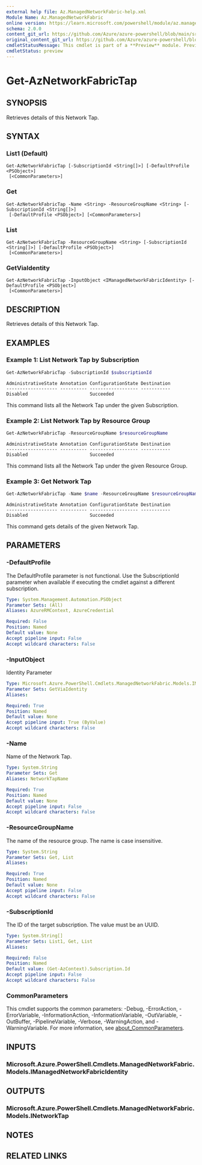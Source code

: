 ```yaml
---
external help file: Az.ManagedNetworkFabric-help.xml
Module Name: Az.ManagedNetworkFabric
online version: https://learn.microsoft.com/powershell/module/az.managednetworkfabric/get-aznetworkfabrictap
schema: 2.0.0
content_git_url: https://github.com/Azure/azure-powershell/blob/main/src/ManagedNetworkFabric/ManagedNetworkFabric/help/Get-AzNetworkFabricTap.md
original_content_git_url: https://github.com/Azure/azure-powershell/blob/main/src/ManagedNetworkFabric/ManagedNetworkFabric/help/Get-AzNetworkFabricTap.md
cmdletStatusMessage: This cmdlet is part of a **Preview** module. Preview versions aren't recommended for use in production environments. For more information, see https://aka.ms/azps-refstatus.
cmdletStatus: preview
---
```

# Get-AzNetworkFabricTap

## SYNOPSIS
Retrieves details of this Network Tap.

## SYNTAX

### List1 (Default)
```
Get-AzNetworkFabricTap [-SubscriptionId <String[]>] [-DefaultProfile <PSObject>]
 [<CommonParameters>]
```

### Get
```
Get-AzNetworkFabricTap -Name <String> -ResourceGroupName <String> [-SubscriptionId <String[]>]
 [-DefaultProfile <PSObject>] [<CommonParameters>]
```

### List
```
Get-AzNetworkFabricTap -ResourceGroupName <String> [-SubscriptionId <String[]>] [-DefaultProfile <PSObject>]
 [<CommonParameters>]
```

### GetViaIdentity
```
Get-AzNetworkFabricTap -InputObject <IManagedNetworkFabricIdentity> [-DefaultProfile <PSObject>]
 [<CommonParameters>]
```

## DESCRIPTION
Retrieves details of this Network Tap.

## EXAMPLES

### Example 1: List Network Tap by Subscription
```powershell
Get-AzNetworkFabricTap -SubscriptionId $subscriptionId
```

```output
AdministrativeState Annotation ConfigurationState Destination
------------------- ---------- ------------------ -----------
Disabled                       Succeeded
```

This command lists all the Network Tap under the given Subscription.

### Example 2: List Network Tap by Resource Group
```powershell
Get-AzNetworkFabricTap -ResourceGroupName $resourceGroupName
```

```output
AdministrativeState Annotation ConfigurationState Destination
------------------- ---------- ------------------ -----------
Disabled                       Succeeded
```

This command lists all the Network Tap under the given Resource Group.

### Example 3: Get Network Tap
```powershell
Get-AzNetworkFabricTap -Name $name -ResourceGroupName $resourceGroupName
```

```output
AdministrativeState Annotation ConfigurationState Destination
------------------- ---------- ------------------ -----------
Disabled                       Succeeded
```

This command gets details of the given Network Tap.

## PARAMETERS

### -DefaultProfile
The DefaultProfile parameter is not functional.
Use the SubscriptionId parameter when available if executing the cmdlet against a different subscription.

```yaml
Type: System.Management.Automation.PSObject
Parameter Sets: (All)
Aliases: AzureRMContext, AzureCredential

Required: False
Position: Named
Default value: None
Accept pipeline input: False
Accept wildcard characters: False
```

### -InputObject
Identity Parameter

```yaml
Type: Microsoft.Azure.PowerShell.Cmdlets.ManagedNetworkFabric.Models.IManagedNetworkFabricIdentity
Parameter Sets: GetViaIdentity
Aliases:

Required: True
Position: Named
Default value: None
Accept pipeline input: True (ByValue)
Accept wildcard characters: False
```

### -Name
Name of the Network Tap.

```yaml
Type: System.String
Parameter Sets: Get
Aliases: NetworkTapName

Required: True
Position: Named
Default value: None
Accept pipeline input: False
Accept wildcard characters: False
```

### -ResourceGroupName
The name of the resource group.
The name is case insensitive.

```yaml
Type: System.String
Parameter Sets: Get, List
Aliases:

Required: True
Position: Named
Default value: None
Accept pipeline input: False
Accept wildcard characters: False
```

### -SubscriptionId
The ID of the target subscription.
The value must be an UUID.

```yaml
Type: System.String[]
Parameter Sets: List1, Get, List
Aliases:

Required: False
Position: Named
Default value: (Get-AzContext).Subscription.Id
Accept pipeline input: False
Accept wildcard characters: False
```

### CommonParameters
This cmdlet supports the common parameters: -Debug, -ErrorAction, -ErrorVariable, -InformationAction, -InformationVariable, -OutVariable, -OutBuffer, -PipelineVariable, -Verbose, -WarningAction, and -WarningVariable. For more information, see [about_CommonParameters](http://go.microsoft.com/fwlink/?LinkID=113216).

## INPUTS

### Microsoft.Azure.PowerShell.Cmdlets.ManagedNetworkFabric.Models.IManagedNetworkFabricIdentity

## OUTPUTS

### Microsoft.Azure.PowerShell.Cmdlets.ManagedNetworkFabric.Models.INetworkTap

## NOTES

## RELATED LINKS


